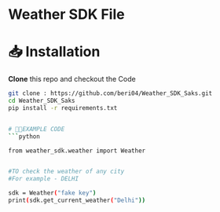 # Weather SDK File 


# 📥 Installation 
**Clone** this repo and checkout the Code
```bash 
git clone : https://github.com/beri04/Weather_SDK_Saks.git
cd Weather_SDK_Saks
pip install -r requirements.txt


# 👩‍💻EXAMPLE CODE 
```python 

from weather_sdk.weather import Weather


#TO check the weather of any city
#For example - DELHI

sdk = Weather("fake key")
print(sdk.get_current_weather("Delhi"))

